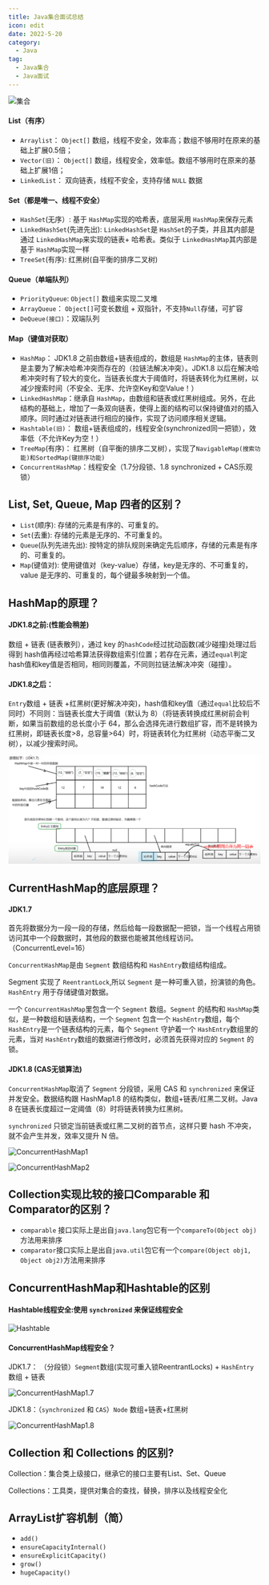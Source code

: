 ```yaml
---
title: Java集合面试总结
icon: edit
date: 2022-5-20
category:
  - Java
tag:
  - Java集合
  - Java面试
---
```


![集合](https://nevermore-picbed-1304219157.cos.ap-guangzhou.myqcloud.com/20220909143854.png)

#### List（有序）

- `Arraylist`： `Object[]` 数组，线程不安全，效率高；数组不够用时在原来的基础上扩展0.5倍；
- `Vector(旧)`： `Object[]` 数组，线程安全，效率低。数组不够用时在原来的基础上扩展1倍；
- `LinkedList`： 双向链表，线程不安全，支持存储 `NULL` 数据

#### Set（都是唯一、线程不安全）

- `HashSet`(无序）: 基于 `HashMap`实现的哈希表，底层采用 `HashMap`来保存元素
- `LinkedHashSet`(先进先出): `LinkedHashSet`是 `HashSet`的子类，并且其内部是通过 `LinkedHashMap`来实现的链表+ 哈希表。类似于 `LinkedHashMap`其内部是基于 `HashMap`实现一样
- `TreeSet`(有序): 红黑树(自平衡的排序二叉树)

#### Queue（单端队列）

- `PriorityQueue`: `Object[]` 数组来实现二叉堆
- `ArrayQueue`： `Object[]`可变长数组 + 双指针，不支持`Null`存储，可扩容
- `DeQueue(接口)`：双端队列 

#### Map（键值对获取）

- `HashMap`： JDK1.8 之前由数组+链表组成的，数组是 `HashMap`的主体，链表则是主要为了解决哈希冲突而存在的（拉链法解决冲突）。JDK1.8 以后在解决哈希冲突时有了较大的变化，当链表长度大于阈值时，将链表转化为红黑树，以减少搜索时间（不安全、无序、允许空Key和空Value！）
- `LinkedHashMap`：继承自 `HashMap`，由数组和链表或红黑树组成。另外，在此结构的基础上，增加了一条双向链表，使得上面的结构可以保持键值对的插入顺序。同时通过对链表进行相应的操作，实现了访问顺序相关逻辑。
- `Hashtable(旧)`： 数组+链表组成的，线程安全(synchronized同一把锁），效率低（不允许Key为空！）
- `TreeMap`(有序)： 红黑树（自平衡的排序二叉树），实现了`NavigableMap(搜索功能)和SortedMap(键排序功能)`
- `ConcurrentHashMap`：线程安全（1.7分段锁、1.8 synchronized + CAS乐观锁）

## List, Set, Queue, Map 四者的区别？

- `List`(顺序): 存储的元素是有序的、可重复的。
- `Set`(去重): 存储的元素是无序的、不可重复的。
- `Queue`(队列先进先出): 按特定的排队规则来确定先后顺序，存储的元素是有序的、可重复的。
- `Map`(键值对): 使用键值对（key-value）存储，key是无序的、不可重复的，value 是无序的、可重复的，每个键最多映射到一个值。

## HashMap的原理？

#### JDK1.8之前:(性能会稍差) 

数组 + 链表 (链表散列），通过 key 的`hashCode`经过扰动函数(减少碰撞)处理过后得到 hash值再经过哈希算法获得数组索引位置；若存在元素，通过`equal`判定hash值和key值是否相同，相同则覆盖，不同则拉链法解决冲突（碰撞）。

#### JDK1.8之后：

`Entry`数组 + 链表 +红黑树(更好解决冲突)，hash值和key值（通过`equal`比较后不同时）不同则：当链表长度大于阈值（默认为 8）（将链表转换成红黑树前会判断，如果当前数组的总长度小于 64，那么会选择先进行数组扩容，而不是转换为红黑树，即链表长度>8，总容量>64）时，将链表转化为红黑树（动态平衡二叉树），以减少搜索时间。

  ![HashMap](../back-end/public/HashMap.png)

## CurrentHashMap的底层原理？

#### JDK1.7

首先将数据分为一段一段的存储，然后给每一段数据配一把锁，当一个线程占用锁访问其中一个段数据时，其他段的数据也能被其他线程访问。（ConcurrentLevel=16）

`ConcurrentHashMap`是由 `Segment` 数组结构和 `HashEntry`数组结构组成。

Segment 实现了 `ReentrantLock`,所以 `Segment` 是一种可重入锁，扮演锁的角色。`HashEntry` 用于存储键值对数据。

一个 `ConcurrentHashMap`里包含一个 `Segment` 数组。`Segment` 的结构和 `HashMap`类似，是一种数组和链表结构，一个 `Segment` 包含一个 `HashEntry`数组，每个 `HashEntry`是一个链表结构的元素，每个 `Segment` 守护着一个 `HashEntry`数组里的元素，当对 `HashEntry`数组的数据进行修改时，必须首先获得对应的 `Segment` 的锁。

#### JDK1.8 (CAS无锁算法)

`ConcurrentHashMap`取消了 `Segment` 分段锁，采用 CAS 和 `synchronized` 来保证并发安全。数据结构跟 HashMap1.8 的结构类似，数组+链表/红黑二叉树。Java 8 在链表长度超过一定阈值（8）时将链表转换为红黑树。

`synchronized` 只锁定当前链表或红黑二叉树的首节点，这样只要 hash 不冲突，就不会产生并发，效率又提升 N 倍。

![ConcurrentHashMap1](https://nevermore-picbed-1304219157.cos.ap-guangzhou.myqcloud.com/currentMap_f-25cDon5g.PNG)

![ConcurrentHashMap2](https://nevermore-picbed-1304219157.cos.ap-guangzhou.myqcloud.com/2_sGwmqsZLei.PNG)

## Collection实现比较的接口Comparable 和 Comparator的区别？

- `comparable` 接口实际上是出自`java.lang`包它有一个`compareTo(Object obj)`方法用来排序
- `comparator`接口实际上是出自`java.util`包它有一个`compare(Object obj1, Object obj2)`方法用来排序

## ConcurrentHashMap和Hashtable的区别

#### Hashtable线程安全:使用 `synchronized` 来保证线程安全

![Hashtable](https://nevermore-picbed-1304219157.cos.ap-guangzhou.myqcloud.com/1_caHVHB15Yk.PNG)

#### ConcurrentHashMap线程安全？

JDK1.7： （分段锁）`Segment`数组(实现可重入锁ReentrantLocks) + `HashEntry`数组 + 链表

![ConcurrentHashMap1.7](https://nevermore-picbed-1304219157.cos.ap-guangzhou.myqcloud.com/2_acz9dqi_R2.PNG)

JDK1.8：（`synchronized` 和 `CAS`）`Node` 数组+链表+红黑树

![ConcurrentHashMap1.8](https://nevermore-picbed-1304219157.cos.ap-guangzhou.myqcloud.com/3_OrqtMkCp2K.PNG)

## Collection 和 Collections 的区别?

  Collection：集合类上级接口，继承它的接口主要有List、Set、Queue

  Collections：工具类，提供对集合的查找，替换，排序以及线程安全化

## ArrayList扩容机制（简）

- `add()`
- `ensureCapacityInternal()`
- `ensureExplicitCapacity()`
- `grow()`
- `hugeCapacity()`
